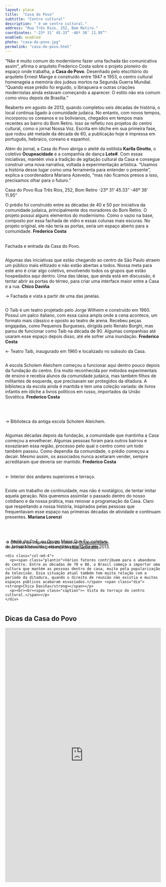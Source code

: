 ```yaml
---
layout: place
title:  "Casa do Povo"
subtitle: "Centro cultural"
description: " é um centro cultural."
address: "Rua Três Rios, 252, Bom Retiro."
coordinates: "-23º 31’ 45.33” -46º 38’ 11.95”"
enabled: enabled
photo: "casa-do-povo.jpg"
permalink: "casa-do-povo.html"
---
```


<div class="container">
  <div class="row">
    <div class="col-md-10 col-md-offset-1">
      <p>“Não é muito comum do modernismo fazer uma fachada tão comunicativa assim”, afirma o arquiteto Frederico Costa sobre o projeto pioneiro do espaço onde trabalha, a <strong>Casa do Povo</strong>. Desenhado pelo etscritório do arquiteto Ernest Mange e construído entre 1947 e 1953, o centro cultural homenageia a memória dos judeus mortos na Segunda Guerra Mundial. “Quando esse prédio foi erguido, o Ibirapuera e outras criações modernistas ainda estavam começando a aparecer. O estilo não era comum como virou depois de Brasília.”</p>
      <p>Reaberto em agosto de 2013, quando completou seis décadas de história, o local continua ligado à comunidade judaica. No entanto, com novos tempos, incorporou os coreanos e os bolivianos, chegados em tempos mais recentes ao bairro do Bom Retiro. Isso se refletiu nos projetos do centro cultural, como o jornal Nossa Voz. Escrita em ídiche em sua primeira fase, que rodou até metade da década de 60, a publicação hoje é impressa em português, hebraico, coreano e espanhol.</p>
      <p>Além do jornal, a Casa do Povo abriga o ateliê da estilista <strong>Karlla Girotto</strong>, o coletivo <strong>Ocupeacidade</strong> e a companhia de dança <strong>Lote#</strong>. Com essas iniciativas, mantém viva a tradição de agitação cultural da Casa e consegue construir uma nova narrativa, voltada à experimentação artística. “Usamos a história desse lugar como uma ferramenta para entender o presente”, explica a coordenadora Mariana Azevedo, “mas não ficamos presos a isso, precisamos olhar para o futuro.”</p>
    </div>
  </div>

  <div class="location row">
    <div class="col-md-4 col-md-offset-4 text-center">
      <span class="company">Casa do Povo</span>
      <span class="address">Rua Três Rios, 252, Bom Retiro</span>
      <span class="coordinates">-23º 31’ 45.33”  -46º 38’ 11.95”</span>
      <div class="compass"></div>
    </div>
  </div>

</div>

<div class="centro-container">
  <div class="row margin-bottom">
    <div class="col-md-6 col-md-offset-2">
      <img src="/img/content/casa-do-povo/01.jpg" class="" alt="">
    </div>
    <div class="col-md-4">
      <p><span class="plantin">O prédio foi construído entre as décadas de 40 e 50 por iniciativa da comunidade judaica, principalmente dos moradores do Bom Retiro. O projeto possui alguns elementos do modernismo. Como o vazio na base, composto por essa fachada de vidro e essas colunas mais escuras. No projeto original, ele não teria as portas, seria um espaço aberto para a comunidade.</span> <span class="dia"><strong>Frederico Costa</strong></span></p>
      <p><br><span class="caption left">Fachada e entrada da Casa do Povo.</span></p>
    </div>
  </div>

  <div class="row margin-bottom">
    <div class="col-md-6">
      <img src="/img/content/casa-do-povo/02.jpg" class="" alt="">
    </div>
  </div>

  <div class="row margin-bottom double">
    <div class="col-md-4 col-md-offset-4">
      <img src="/img/content/casa-do-povo/03.jpg" class="" alt="">
    </div>
  </div>

  <div class="row margin-bottom">
    <div class="col-md-4">
      <p><span class="plantin">Algumas das iniciativas que estão chegando ao centro de São Paulo atraem um público mais elitizado e não estão abertas a todos. Nossa meta para este ano é criar algo coletivo, envolvendo todos os grupos que estão hospedados aqui dentro. Uma das ideias, que ainda está em discussão, é tentar abrir as portas do térreo, para criar uma interface maior entre a Casa e a rua.</span> <span class="dia"><strong>Chico Daviña</strong></span></p>
      <p><span class="caption">→ Fachada e vista a partir de uma das janelas.</span></p>
    </div>
    <div class="col-md-6">
      <img src="/img/content/casa-do-povo/04.jpg" class="" alt="">
    </div>
  </div>

  <div class="row margin-bottom">
    <div class="col-md-6 col-md-offset-4">
      <img src="/img/content/casa-do-povo/05.jpg" class="" alt="">
    </div>
  </div>

  <div class="row margin-bottom double">
    <div class="col-md-8 col-md-offset-4">
      <img src="/img/content/casa-do-povo/06.jpg" class="" alt="">
    </div>
  </div>

  <div class="row margin-bottom">
    <div class="col-md-4 col-md-offset-4">
      <img src="/img/content/casa-do-povo/07.jpg" class="" alt="">
    </div>
    <div class="col-md-4">
      <p><span class="plantin">O Taib é um teatro projetado pelo Jorge Wilheim e construído em 1960. Possui um palco italiano, com essa caixa ampla onde a cena acontece, um formato mais clássico e oposto ao teatro de arena. Recebeu peças engajadas, como Pequenos Burgueses, dirigida pelo Renato Borghi, mas parou de funcionar como Taib na década de 90. Algumas companhias até usaram esse espaço depois disso, até ele sofrer uma inundação.</span> <span class="dia"><strong>Frederico Costa</strong></span></p>
      <p><span class="caption">← Teatro Taib, inaugurado em 1960 e localizado no subsolo da Casa.</span></p>
    </div>
  </div>

  <div class="row margin-bottom">
    <div class="col-md-8">
      <img src="/img/content/casa-do-povo/08.jpg" class="" alt="">
    </div>
  </div>

  <div class="row margin-bottom">
    <div class="col-md-4">
      <img src="/img/content/casa-do-povo/09.jpg" class="" alt="">
    </div>
  </div>

  <div class="row margin-bottom double">
    <div class="col-md-6 col-md-offset-2">
      <img src="/img/content/casa-do-povo/10.jpg" class="" alt="">
    </div>
  </div>

  <div class="row margin-bottom">
    <div class="col-md-4">
      <p><span class="plantin">A escola Scholem Aleichem começou a funcionar aqui dentro pouco depois da fundação do centro. Era muito reconhecida por métodos experimentais de ensino e recebia alunos da comunidade judaica, mas também filhos de militantes de esquerda, que precisavam ser protegidos da ditadura. A biblioteca da escola ainda é mantida e tem uma coleção variada: de livros infantis em ídiche a livros políticos em russo, importados da União Soviética.</span> <span class="dia"><strong>Frederico Costa</strong></span></p>
    </div>
    <div class="col-md-4">
      <img src="/img/content/casa-do-povo/11.jpg" class="" alt="">
    </div>
  </div>

  <div class="row margin-bottom">
    <div class="col-md-4">
      <p><br><br><span class="caption">→ Biblioteca da antiga escola Scholem Aleichem.</span></p>
    </div>
    <div class="col-md-8">
      <img src="/img/content/casa-do-povo/12.jpg" class="" alt="">
    </div>
  </div>

  <div class="row margin-bottom double">
    <div class="col-md-6 col-md-offset-4">
      <img src="/img/content/casa-do-povo/13.jpg" class="" alt="">
    </div>
  </div>

  <div class="row margin-bottom">
    <div class="col-md-8">
      <img src="/img/content/casa-do-povo/14.jpg" class="" alt="">
    </div>
    <div class="col-md-4">
      <p><span class="plantin">Algumas décadas depois da fundação, a comunidade que mantinha a Casa começou a envelhecer. Algumas pessoas foram para outros bairros e esvaziaram essa região, processo pelo qual o centro como um todo também passou. Como dependia da comunidade, o prédio começou a decair. Mesmo assim, os associados nunca aceitaram vender, sempre acreditaram que deveria ser mantido.</span> <span class="dia"><strong>Frederico Costa</strong></span></p>
      <p><br><span class="caption">← Interior dos andares superiores e terraço.</span></p>
    </div>
  </div>

  <div class="row margin-bottom">
    <div class="col-md-4">
      <img src="/img/content/casa-do-povo/15.jpg" class="" alt="">
    </div>
  </div>

  <div class="row margin-bottom">
    <div class="col-md-4 col-md-offset-4">
      <img src="/img/content/casa-do-povo/16.jpg" class="" alt="">
    </div>
  </div>

  <div class="row margin-bottom double">
    <div class="col-md-6 col-md-offset-2">
      <img src="/img/content/casa-do-povo/17.jpg" class="" alt="">
    </div>
  </div>

  <div class="row margin-bottom">
    <div class="col-md-4">
      <p><span class="plantin">Existe um trabalho de continuidade, mas não é nostálgico, de tentar imitar aquela geração. Nós queremos assimilar o passado dentro do nosso cotidiano e da nossa prática, mas renovar a programação da Casa. Claro que respeitando a nossa história, inspirados pelas pessoas que frequentavam esse espaço nas primeiras décadas de atividade e continuam presentes.</span> <span class="dia"><strong>Mariana Lorenzi</strong></span></p>
      <p><br><br><br><span class="caption">→ Oficina de impressão do coletivo <u>Ocupeacidade</u>.</span></p>
    </div>
    <div class="col-md-8">
      <img src="/img/content/casa-do-povo/18.jpg" class="" alt="">
    </div>
  </div>

  <div class="row margin-bottom">
    <div class="col-md-4 col-md-offset-8">
      <img src="/img/content/casa-do-povo/19.jpg" class="" alt="">
    </div>
  </div>

  <div class="row margin-bottom">
    <div class="col-md-6 col-md-offset-4">
      <img src="/img/content/casa-do-povo/20.jpg" class="" alt="">
    </div>
  </div>

  <div class="row margin-bottom double" style="position:relative;">
    <p style="position: absolute; bottom: 0; left: 0; margin: 0;"><span class="caption">→ Jornal Nossa Voz, relançado pela Casa em 2013. </span></p>
    <div class="col-md-4 col-md-offset-8">
      <img src="/img/content/casa-do-povo/21.jpg" class="" alt="">
    </div>
  </div>

  <div class="row margin-bottom" style="position:relative;">
    <p style="position: absolute; bottom: 0; left: 0; margin: 0;"><span class="caption">→ Ateliê do G>E, ou Grupo Maior Que Eu, coletivo <br>de artistas liderado pela estilista <u>Karlla Girotto</u>.</span></p>
    <div class="col-md-8 col-md-offset-4">
      <img src="/img/content/casa-do-povo/22.jpg" class="" alt="">
    </div>
  </div>

  <div class="row margin-bottom">
    <div class="col-md-4 col-md-offset-4">
      <img src="/img/content/casa-do-povo/23.jpg" class="" alt="">
    </div>
  </div>

  <div class="row margin-bottom double">
    <div class="col-md-6 col-md-offset-6">
      <img src="/img/content/casa-do-povo/24.jpg" class="" alt="">
    </div>
  </div>

  <div class="row margin-bottom">
    <div class="col-md-6 col-md-offset-2">
      <img src="/img/content/casa-do-povo/25.jpg" class="" alt="">
    </div>

    <div class="col-md-4">
      <p><span class="plantin">Vários fatores contribuem para o abandono do centro. Entre as décadas de 70 e 80, o Brasil começa a importar uma cultura que mantém as pessoas dentro de casa, muito pela popularização da televisão. Essa situação atual também tem muita relação com o período da ditadura, quando o direito de reunião não existia e muitos espaços públicos acabaram esvaziados.</span> <span class="dia"><strong>Chico Daviña</strong></span></p>
      <p><br><br><span class="caption">← Vista do terraço do centro cultural.</span></p>
    </div>
  </div>

  <div class="row margin-bottom">
    <div class="col-md-4">
      <img src="/img/content/casa-do-povo/26.jpg" class="" alt="">
    </div>
  </div>

  <div class="row">
    <div class="col-md-8">
      <img src="/img/content/casa-do-povo/27.jpg" class="" alt="">
    </div>
  </div>
</div>

<div class="full-width map-holder">
  <h2 class="text-center"><span class="dia">Dicas da</span> <span class="plantin"><strong>Casa do Povo</strong></span></h2>

  <iframe src="https://www.google.com/maps/embed?pb=!1m14!1m8!1m3!1d3658.090132753457!2d-46.636655000000005!3d-23.5292604!3m2!1i1024!2i768!4f13.1!3m3!1m2!1s0x94ce5860b2823481%3A0xdb5ed1cfdd63acf!2sR.+Tr%C3%AAs+Rios%2C+252+-+Bom+Retiro%2C+S%C3%A3o+Paulo+-+SP!5e0!3m2!1sen!2sbr!4v1425680261565" width="100%" height="820" frameborder="0" style="border:0"></iframe>
</div>
